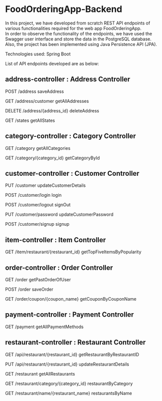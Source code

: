 # FoodOrderingApp-Backend
In this project, we have developed from scratch REST API endpoints of various functionalities required for the web app FoodOrderingApp.  
In order to observe the functionality of the endpoints, we have used the Swagger user interface and store the data in the PostgreSQL database. Also, the project has been implemented using Java Persistence API (JPA).

Technologies used: Spring Boot

List of API endpoints developed are as below:

## address-controller : Address Controller
POST /address saveAddress

GET /address/customer getAllAddresses

DELETE /address/{address_id} deleteAddress

GET /states getAllStates

## category-controller : Category Controller
GET /category getAllCategories

GET /category/{category_id} getCategoryById

## customer-controller : Customer Controller
PUT /customer updateCustomerDetails

POST /customer/login login

POST /customer/logout signOut

PUT /customer/password updateCustomerPassword

POST /customer/signup signup

## item-controller : Item Controller
GET /item/restaurant/{restaurant_id} getTopFiveItemsByPopularity

## order-controller : Order Controller
GET /order getPastOrderOfUser

POST /order saveOrder

GET /order/coupon/{coupon_name} getCouponByCouponName

## payment-controller : Payment Controller
GET /payment getAllPaymentMethods

## restaurant-controller : Restaurant Controller
GET /api/restaurant/{restaurant_id} getRestaurantByRestaurantID

PUT /api/restaurant/{restaurant_id} updateRestaurantDetails

GET /restaurant getAllRestaurants

GET /restaurant/category/{category_id} restaurantByCategory

GET /restaurant/name/{restaurant_name} restaurantsByName
